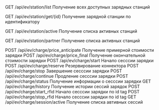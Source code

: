 GET /api/ev/station/list
Получение всех доступных зарядных станций

GET /api/ev/station/get/{id}
Получение зарядной станции по идентификатору

GET /api/ev/station/active
Получение списка активных станций

GET /api/ev/station/partner
Получение списка активных станций


POST
/api/ev/charge/price_anticipate
Получение примерной стоимости зарядки
POST
/api/ev/charge/price_final
Получение окончательной стоимости зарядки
POST
/api/ev/charge/start
Начало сесссии зарядки
POST
/api/ev/charge/reserve
Резервирование коннектора
POST
/api/ev/charge/stop
Завершение сесссии зарядки
POST
/api/ev/charge/continue
Продление сесссии зарядки
POST
/api/ev/charge/status
Получение информации о сесссии зарядки
GET
/api/ev/charge/history
Получение истории сессий зарядок
POST
/api/ev/charge/start_rfid
Начало сесссии зарядки по id tag
POST
/api/ev/charge/stop_rfid
Начало сесссии зарядки по id tag
GET
/api/ev/charge/session/active
Получение списка автивных сессий
